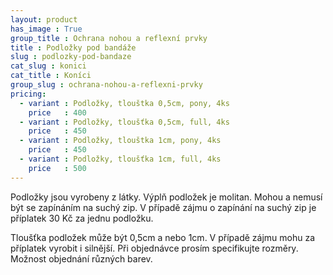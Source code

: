 ```yaml
---
layout: product
has_image : True
group_title : Ochrana nohou a reflexní prvky
title : Podložky pod bandáže
slug : podlozky-pod-bandaze
cat_slug : konici
cat_title : Koníci
group_slug : ochrana-nohou-a-reflexni-prvky
pricing:
  - variant : Podložky, tlouštka 0,5cm, pony, 4ks
    price   : 400
  - variant : Podložky, tloušťka 0,5cm, full, 4ks
    price   : 450
  - variant : Podložky, tlouštka 1cm, pony, 4ks
    price   : 450
  - variant : Podložky, tloušťka 1cm, full, 4ks
    price   : 500
---
```


Podložky jsou vyrobeny z látky. Výplň podložek je molitan. 
Mohou a nemusí být se zapínáním na suchý zip. 
V případě zájmu o zapínání na suchý zip je příplatek 30&nbsp;Kč za jednu podložku.

Tloušťka podložek může být 0,5cm a nebo 1cm. V případě zájmu mohu za příplatek vyrobit i silnější.
Při objednávce prosím specifikujte rozměry.
Možnost objednání různých barev.

